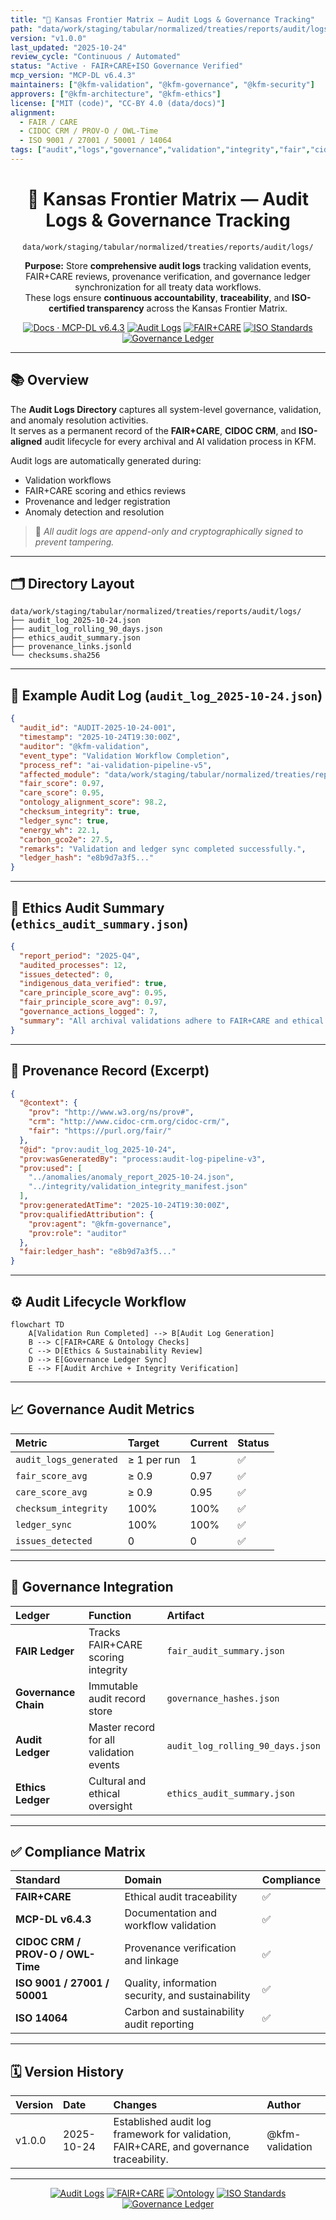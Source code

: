 ```yaml
---
title: "🧾 Kansas Frontier Matrix — Audit Logs & Governance Tracking"
path: "data/work/staging/tabular/normalized/treaties/reports/audit/logs/README.md"
version: "v1.0.0"
last_updated: "2025-10-24"
review_cycle: "Continuous / Automated"
status: "Active · FAIR+CARE+ISO Governance Verified"
mcp_version: "MCP-DL v6.4.3"
maintainers: ["@kfm-validation", "@kfm-governance", "@kfm-security"]
approvers: ["@kfm-architecture", "@kfm-ethics"]
license: ["MIT (code)", "CC-BY 4.0 (data/docs)"]
alignment:
  - FAIR / CARE
  - CIDOC CRM / PROV-O / OWL-Time
  - ISO 9001 / 27001 / 50001 / 14064
tags: ["audit","logs","governance","validation","integrity","fair","cidoc","iso","provenance"]
---
```


<div align="center">

# 🧾 Kansas Frontier Matrix — **Audit Logs & Governance Tracking**
`data/work/staging/tabular/normalized/treaties/reports/audit/logs/`

**Purpose:** Store **comprehensive audit logs** tracking validation events, FAIR+CARE reviews, provenance verification, and governance ledger synchronization for all treaty data workflows.  
These logs ensure **continuous accountability**, **traceability**, and **ISO-certified transparency** across the Kansas Frontier Matrix.

[![Docs · MCP-DL v6.4.3](https://img.shields.io/badge/Docs-MCP--DL%20v6.4.3-blue)]()
[![Audit Logs](https://img.shields.io/badge/Audit-Governance%20Logs-6f42c1)]()
[![FAIR+CARE](https://img.shields.io/badge/FAIR%20%2B%20CARE-Compliant-2ecc71)]()
[![ISO Standards](https://img.shields.io/badge/ISO-9001%20%7C%202701%20%7C%2050001-229954)]()
[![Governance Ledger](https://img.shields.io/badge/Governance-Ledger%20Linked-d4af37)]()

</div>

---

## 📚 Overview

The **Audit Logs Directory** captures all system-level governance, validation, and anomaly resolution activities.  
It serves as a permanent record of the **FAIR+CARE**, **CIDOC CRM**, and **ISO-aligned** audit lifecycle for every archival and AI validation process in KFM.

Audit logs are automatically generated during:
- Validation workflows  
- FAIR+CARE scoring and ethics reviews  
- Provenance and ledger registration  
- Anomaly detection and resolution  

> 🧩 *All audit logs are append-only and cryptographically signed to prevent tampering.*

---

## 🗂️ Directory Layout

```
data/work/staging/tabular/normalized/treaties/reports/audit/logs/
├── audit_log_2025-10-24.json
├── audit_log_rolling_90_days.json
├── ethics_audit_summary.json
├── provenance_links.jsonld
└── checksums.sha256
```

---

## 🧩 Example Audit Log (`audit_log_2025-10-24.json`)

```json
{
  "audit_id": "AUDIT-2025-10-24-001",
  "timestamp": "2025-10-24T19:30:00Z",
  "auditor": "@kfm-validation",
  "event_type": "Validation Workflow Completion",
  "process_ref": "ai-validation-pipeline-v5",
  "affected_module": "data/work/staging/tabular/normalized/treaties/reports/ai/outputs/",
  "fair_score": 0.97,
  "care_score": 0.95,
  "ontology_alignment_score": 98.2,
  "checksum_integrity": true,
  "ledger_sync": true,
  "energy_wh": 22.1,
  "carbon_gco2e": 27.5,
  "remarks": "Validation and ledger sync completed successfully.",
  "ledger_hash": "e8b9d7a3f5..."
}
```

---

## 🧾 Ethics Audit Summary (`ethics_audit_summary.json`)

```json
{
  "report_period": "2025-Q4",
  "audited_processes": 12,
  "issues_detected": 0,
  "indigenous_data_verified": true,
  "care_principle_score_avg": 0.95,
  "fair_principle_score_avg": 0.97,
  "governance_actions_logged": 7,
  "summary": "All archival validations adhere to FAIR+CARE and ethical Indigenous data governance standards."
}
```

---

## 🔗 Provenance Record (Excerpt)

```json
{
  "@context": {
    "prov": "http://www.w3.org/ns/prov#",
    "crm": "http://www.cidoc-crm.org/cidoc-crm/",
    "fair": "https://purl.org/fair/"
  },
  "@id": "prov:audit_log_2025-10-24",
  "prov:wasGeneratedBy": "process:audit-log-pipeline-v3",
  "prov:used": [
    "../anomalies/anomaly_report_2025-10-24.json",
    "../integrity/validation_integrity_manifest.json"
  ],
  "prov:generatedAtTime": "2025-10-24T19:30:00Z",
  "prov:qualifiedAttribution": {
    "prov:agent": "@kfm-governance",
    "prov:role": "auditor"
  },
  "fair:ledger_hash": "e8b9d7a3f5..."
}
```

---

## ⚙️ Audit Lifecycle Workflow

```mermaid
flowchart TD
    A[Validation Run Completed] --> B[Audit Log Generation]
    B --> C[FAIR+CARE & Ontology Checks]
    C --> D[Ethics & Sustainability Review]
    D --> E[Governance Ledger Sync]
    E --> F[Audit Archive + Integrity Verification]
```

---

## 📈 Governance Audit Metrics

| Metric | Target | Current | Status |
| :------ | :------ | :------ | :------ |
| `audit_logs_generated` | ≥ 1 per run | 1 | ✅ |
| `fair_score_avg` | ≥ 0.9 | 0.97 | ✅ |
| `care_score_avg` | ≥ 0.9 | 0.95 | ✅ |
| `checksum_integrity` | 100% | 100% | ✅ |
| `ledger_sync` | 100% | 100% | ✅ |
| `issues_detected` | 0 | 0 | ✅ |

---

## 🔐 Governance Integration

| Ledger | Function | Artifact |
| :------ | :----------- | :------------ |
| **FAIR Ledger** | Tracks FAIR+CARE scoring integrity | `fair_audit_summary.json` |
| **Governance Chain** | Immutable audit record store | `governance_hashes.json` |
| **Audit Ledger** | Master record for all validation events | `audit_log_rolling_90_days.json` |
| **Ethics Ledger** | Cultural and ethical oversight | `ethics_audit_summary.json` |

---

## ✅ Compliance Matrix

| Standard | Domain | Compliance |
| :-------- | :-------- | :----------- |
| **FAIR+CARE** | Ethical audit traceability | ✅ |
| **MCP-DL v6.4.3** | Documentation and workflow validation | ✅ |
| **CIDOC CRM / PROV-O / OWL-Time** | Provenance verification and linkage | ✅ |
| **ISO 9001 / 27001 / 50001** | Quality, information security, and sustainability | ✅ |
| **ISO 14064** | Carbon and sustainability audit reporting | ✅ |

---

## 🗓️ Version History

| Version | Date | Changes | Author |
| :------ | :---- | :-------- | :------ |
| v1.0.0 | 2025-10-24 | Established audit log framework for validation, FAIR+CARE, and governance traceability. | @kfm-validation |

---

<div align="center">

[![Audit Logs](https://img.shields.io/badge/Audit-Governance%20Logs-6f42c1?style=flat-square)]()
[![FAIR+CARE](https://img.shields.io/badge/FAIR%20%2B%20CARE-Compliant-2ecc71?style=flat-square)]()
[![Ontology](https://img.shields.io/badge/Ontology-CIDOC%20CRM%20%7C%20PROV--O%20%7C%20OWL--Time-8a2be2?style=flat-square)]()
[![ISO Standards](https://img.shields.io/badge/ISO-9001%20%7C%202701%20%7C%2050001-229954?style=flat-square)]()
[![Governance Ledger](https://img.shields.io/badge/Governance-Ledger%20Linked-d4af37?style=flat-square)]()

</div>

<!-- MCP-FOOTER-BEGIN
MCP-VERSION: v6.4.3
MCP-TIER: Silver · Audit Logs & Governance Tracking
DOC-PATH: data/work/staging/tabular/normalized/treaties/reports/audit/logs/README.md
MCP-CERTIFIED: true
FAIR-CARE-COMPLIANT: true
ISO-ALIGNED: true
PROVENANCE-LINKED: true
AUDIT-LOGS-VERIFIED: true
GOVERNANCE-LEDGER-LINKED: true
ENERGY-AUDITED: true
GENERATED-BY: KFM-Automation/DocsBot
LAST-VALIDATED: 2025-10-24
MCP-FOOTER-END -->

